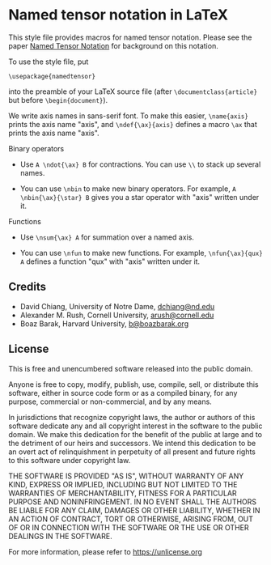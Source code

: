 # Named tensor notation in LaTeX

This style file provides macros for named tensor notation. Please see
the paper [Named Tensor Notation](https://arxiv.org/abs/2102.13196)
for background on this notation.

To use the style file, put

    \usepackage{namedtensor}

into the preamble of your LaTeX source file (after
`\documentclass{article}` but before `\begin{document}`).

We write axis names in sans-serif font. To make this easier,
`\name{axis}` prints the axis name "axis", and `\ndef{\ax}{axis}`
defines a macro `\ax` that prints the axis name "axis".

Binary operators

- Use `A \ndot{\ax} B` for contractions. You can use `\\` to stack up
  several names.

- You can use `\nbin` to make new binary operators. For example, `A
  \nbin{\ax}{\star} B` gives you a star operator with "axis" written
  under it.

Functions

- Use `\nsum{\ax} A` for summation over a named axis.

- You can use `\nfun` to make new functions. For example,
  `\nfun{\ax}{qux} A` defines a function "qux" with "axis" written
  under it.

## Credits

- David Chiang, University of Notre Dame, dchiang@nd.edu
- Alexander M. Rush, Cornell University, arush@cornell.edu
- Boaz Barak, Harvard University, b@boazbarak.org

## License

This is free and unencumbered software released into the public domain.

Anyone is free to copy, modify, publish, use, compile, sell, or
distribute this software, either in source code form or as a compiled
binary, for any purpose, commercial or non-commercial, and by any
means.

In jurisdictions that recognize copyright laws, the author or authors
of this software dedicate any and all copyright interest in the
software to the public domain. We make this dedication for the benefit
of the public at large and to the detriment of our heirs and
successors. We intend this dedication to be an overt act of
relinquishment in perpetuity of all present and future rights to this
software under copyright law.

THE SOFTWARE IS PROVIDED "AS IS", WITHOUT WARRANTY OF ANY KIND,
EXPRESS OR IMPLIED, INCLUDING BUT NOT LIMITED TO THE WARRANTIES OF
MERCHANTABILITY, FITNESS FOR A PARTICULAR PURPOSE AND NONINFRINGEMENT.
IN NO EVENT SHALL THE AUTHORS BE LIABLE FOR ANY CLAIM, DAMAGES OR
OTHER LIABILITY, WHETHER IN AN ACTION OF CONTRACT, TORT OR OTHERWISE,
ARISING FROM, OUT OF OR IN CONNECTION WITH THE SOFTWARE OR THE USE OR
OTHER DEALINGS IN THE SOFTWARE.

For more information, please refer to <https://unlicense.org>
